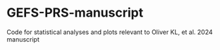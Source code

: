 # GEFS-PRS-manuscript
Code for statistical analyses and plots relevant to Oliver KL, et al. 2024 manuscript
